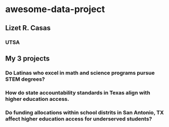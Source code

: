 # awesome-data-project

## Lizet R. Casas
### UTSA

## My 3 projects
### Do Latinas who excel in math and science programs pursue STEM degrees?
### How do state accountability standards in Texas align with higher education access.
### **Do funding allocations within school distrits in San Antonio, TX affect higher education access for underserved students?** 
 